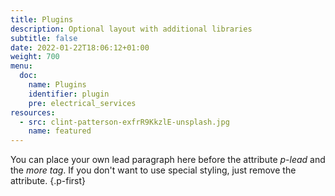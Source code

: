 ```yaml
---
title: Plugins
description: Optional layout with additional libraries
subtitle: false
date: 2022-01-22T18:06:12+01:00 
weight: 700
menu:
  doc:
    name: Plugins
    identifier: plugin
    pre: electrical_services
resources:
  - src: clint-patterson-exfrR9KkzlE-unsplash.jpg
    name: featured
---
```


You can place your own lead paragraph here before the attribute _p-lead_ and the _more tag_. If you don't want to use special styling, just remove the attribute.
{.p-first} <!--more-->
